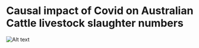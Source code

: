 # Causal impact of Covid on Australian Cattle livestock slaughter numbers
 
![Alt text](/home/harrison/Desktop/gitHubRepos/cattlecovidcausal/img/linearforecast.png)